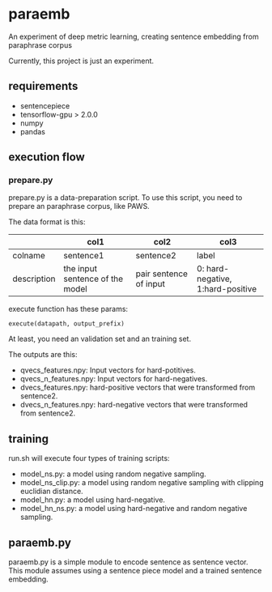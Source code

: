# paraemb
An experiment of deep metric learning, creating sentence embedding from paraphrase corpus

Currently, this project is just an experiment.

## requirements

- sentencepiece
- tensorflow-gpu > 2.0.0
- numpy
- pandas


## execution flow

### prepare.py

prepare.py is a data-preparation script. To use this script, you need to prepare an paraphrase corpus, like PAWS.

The data format is this:

||col1|col2|col3|
|---|---|---|---|
|colname|sentence1|sentence2|label|
|description|the input sentence of the model|pair sentence of input|0: hard-negative, 1:hard-positive|

execute function has these params:

```
execute(datapath, output_prefix)
```

At least, you need an validation set and an training set.

The outputs are this:

- qvecs_features.npy: Input vectors for hard-potitives.
- qvecs_n_features.npy: Input vectors for hard-negatives.
- dvecs_features.npy: hard-positive vectors that were transformed from sentence2.
- dvecs_n_features.npy: hard-negative vectors that were transformed from sentence2.

## training
run.sh will execute four types of training scripts:

- model_ns.py: a model using random negative sampling.
- model_ns_clip.py: a model using random negative sampling with clipping euclidian distance.
- model_hn.py: a model using hard-negative.
- model_hn_ns.py: a model using hard-negative and random negative sampling.

## paraemb.py

paraemb.py is a simple module to encode sentence as sentence vector.
This module assumes using a sentence piece model and a trained sentence embedding.
